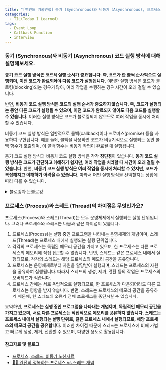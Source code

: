 ```yaml
---
title: "[백엔드 기술면접] 동기 (Synchronous)와 비동기 (Asynchronous), 프로세스 (Process)와 스레드 (Thread)"
categories:
  - TIL(Today I Learned)
tags:
  - Event Loop
  - Callback Function 
  - interview
---
```

### 동기 (Synchronous)와 비동기 (Asynchronous) 코드 실행 방식에 대해 설명해보세요. 
**동기 코드 실행 방식은 코드의 실행 순서가 중요합니다. 즉, 코드가 한 줄씩 순차적으로 실행되며, 이전 코드가 완료되어야 다음 코드가 실행됩니다.** 이러한 실행 방식은 코드가 블로킹(blocking)되는 경우가 많아, 여러 작업을 수행하는 경우 시간이 오래 걸릴 수 있습니다.

반면, **비동기 코드 실행 방식은 코드의 실행 순서가 중요하지 않습니다. 즉, 코드가 실행되는 동안 다른 코드가 실행될 수 있으며, 이전 코드가 완료되지 않아도 다음 코드를 실행할 수 있습니다.** 이러한 실행 방식은 코드가 블로킹되지 않으므로 여러 작업을 동시에 처리할 수 있습니다.

비동기 코드 실행 방식은 일반적으로 콜백(callback)이나 프로미스(promise) 등을 사용하여 구현됩니다. 예를 들어, 콜백을 사용하면 코드가 비동기적으로 실행되는 동안 콜백 함수가 호출되며, 이 콜백 함수는 비동기 작업이 완료될 때 실행됩니다.

동기 코드 실행 방식과 비동기 코드 실행 방식은 각각 **장단점**이 있습니다. **동기 코드 실행 방식은 코드가 간단하고 이해하기 쉽지만, 여러 작업을 처리할 때 시간이 오래 걸릴 수 있습니다**. 반면, **비동기 코드 실행 방식은 여러 작업을 동시에 처리할 수 있지만, 코드가 복잡해지고 이해하기 어려울 수 있습니다**. 따라서 어떤 실행 방식을 선택할지는 상황에 따라 다를 수 있습니다.
<details>
<summary> 블로킹과 논블로킹 </summary>
<div markdown="1">       
**블로킹(blocking)은 호출된 함수가 작업을 수행하는 동안, 다음 코드의 실행을 멈추는 것을 말합니다.** 이때 코드의 실행 흐름이 중지되어 다른 작업을 수행할 수 없기 때문에, 블로킹은 일반적으로 비효율적인 방식으로 여겨집니다.

반면, **논블로킹(non-blocking)은 호출된 함수가 작업을 수행하는 동안, 다음 코드의 실행을 멈추지 않고, 다른 작업을 수행할 수 있는 것을 말합니다.** 이때 코드의 실행 흐름이 중지되지 않기 때문에, 논블로킹은 보다 효율적인 방식으로 여겨집니다.

논블로킹 코드는 비동기 코드와도 관련이 있습니다. 비동기 코드는 작업을 수행하는 동안 다른 작업을 수행할 수 있기 때문에, 논블로킹으로 동작합니다. 이와 반대로, 동기 코드는 작업을 수행하는 동안 다른 작업을 수행할 수 없기 때문에, 블로킹으로 동작합니다.

예를 들어, 파일을 읽는 동기적인 코드는 파일을 읽는 동안 다른 작업을 수행할 수 없기 때문에, 블로킹 방식으로 동작합니다. 반면, 파일을 읽는 비동기적인 코드는 파일을 읽는 동안 다른 작업을 수행할 수 있기 때문에, 논블로킹 방식으로 동작합니다
</div>
</details>

### 프로세스 (Process)와 스레드 (Thread)의 차이점은 무엇인가요?
프로세스(Process)와 스레드(Thread)는 모두 운영체제에서 실행되는 실행 단위입니다. 그러나 프로세스와 스레드는 다음과 같은 차이점이 있습니다.

1. 프로세스(Process)는 실행 중인 프로그램을 나타내는 운영체제의 개념이며, 스레드(Thread)는 프로세스 내에서 실행되는 실행 단위입니다.
2. 각각의 프로세스는 독립된 메모리 공간을 가지고 있으며, 한 프로세스는 다른 프로세스의 메모리에 직접 접근할 수 없습니다. 반면, 스레드는 같은 프로세스 내에서 실행되므로, 각각의 스레드는 해당 프로세스의 메모리 공간을 공유합니다.
3. 프로세스는 운영체제로부터 자원을 할당받아 실행되며, 스레드는 프로세스의 자원을 공유하여 실행됩니다. 따라서 스레드의 생성, 제거, 전환 등의 작업은 프로세스의 오버헤드가 적습니다.
4. 프로세스 간에는 서로 독립적으로 실행되므로, 한 프로세스가 다운되더라도 다른 프로세스는 영향을 받지 않습니다. 반면, 스레드는 프로세스의 메모리 공간을 공유하기 때문에, 한 스레드의 오류가 전체 프로세스를 중단시킬 수 있습니다.

요약하면, **프로세스는 실행 중인 프로그램을 나타내는 개념이며, 독립적인 메모리 공간을 가지고 있으며, 서로 다른 프로세스는 직접적으로 메모리를 공유하지 않습니다. 스레드는 프로세스 내에서 실행되는 실행 단위로, 같은 프로세스 내에서 실행되므로, 해당 프로세스의 메모리 공간을 공유합니다.** 이러한 차이점 때문에 스레드는 프로세스에 비해 가볍고 빠르게 생성, 제거, 전환할 수 있으며, 다양한 용도로 활용됩니다.

#### 참고자료 및 블로그 
- [프로세스, 스레드, 비동기 노션자료](https://teamsparta.notion.site/adea78f8538745f3b907b10904a261d6)
- [👩‍💻 ‍완전히 정복하는 프로세스 vs 스레드 개념](https://inpa.tistory.com/entry/%F0%9F%91%A9%E2%80%8D%F0%9F%92%BB-%ED%94%84%EB%A1%9C%EC%84%B8%EC%8A%A4-%E2%9A%94%EF%B8%8F-%EC%93%B0%EB%A0%88%EB%93%9C-%EC%B0%A8%EC%9D%B4#thankYou)